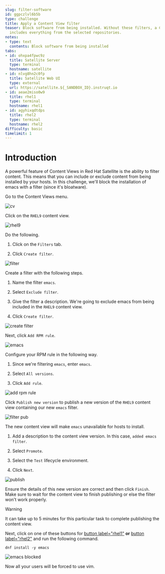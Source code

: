 ```yaml
---
slug: filter-software
id: ggpczlvl6b5b
type: challenge
title: Apply a Content View filter
teaser: Block software from being installed. Without these filters, a Content View
  includes everything from the selected repositories.
notes:
- type: text
  contents: Block software from being installed
tabs:
- id: ohxpa4fpwc9z
  title: Satellite Server
  type: terminal
  hostname: satellite
- id: nlvg8hn2c0fp
  title: Satellite Web UI
  type: external
  url: https://satellite.${_SANDBOX_ID}.instruqt.io
- id: aeae2miso0w9
  title: rhel1
  type: terminal
  hostname: rhel1
- id: agyhixqdtdps
  title: rhel2
  type: terminal
  hostname: rhel2
difficulty: basic
timelimit: 1
---
```

Introduction
===
A powerful feature of Content Views in Red Hat Satellite is the ability to filter content. This means that you can include or exclude content from being installed by your hosts. In this challenge, we'll block the installation of emacs with a filter (since it's bloatware).

Go to the Content Views menu.

![cv](../assets/contentview.png)

Click on the `RHEL9` content view.

![rhel9](../assets/rhel9cv.png)

Do the following.

1) Click on the `Filters` tab.

2) Click `Create filter`.

![filter](../assets/filter.png)

Create a filter with the following steps.

1) Name the filter `emacs`.

2) Select `Exclude filter`.

3) Give the filter a description. We're going to exclude emacs from being included in the `RHEL9` content view.

4) Click `Create filter`.

![create filter](../assets/createfilter.png)

Next, click `Add RPM rule`.

![emacs](../assets/emacsrpmrule.png)

Configure your RPM rule in the following way.

1) Since we're filtering `emacs`, enter `emacs`.

2) Select `All versions`.

3) Click `Add rule`.

![add rpm rule](../assets/addrpmruleemacs.png)

Click `Publish new version` to publish a new version of the `RHEL9` content view containing our new `emacs` filter.

![filter pub](../assets/publishcvfilter.png)

The new content view will make `emacs` unavailable for hosts to install.

1) Add a description to the content view version. In this case, `added emacs filter`.

2) Select `Promote`.

3) Select the `Test` lifecycle environment.

4) Click `Next`.

![publish](../assets/publishfiltercv.png)

Ensure the details of this new version are correct and then click `Finish`. Make sure to wait for the content view to finish publishing or else the filter won't work properly.
> [!WARNING]
> It can take up to 5 minutes for this particular task to complete publishing the content view.

Next, click on one of these buttons for [button label="rhel1"](tab-2) **or** [button label="rhel2"](tab-3) and run the following command.

```bash,run
dnf install -y emacs
```

![emacs blocked](../assets/emacsinstallerror.png)

Now all your users will be forced to use vim.
